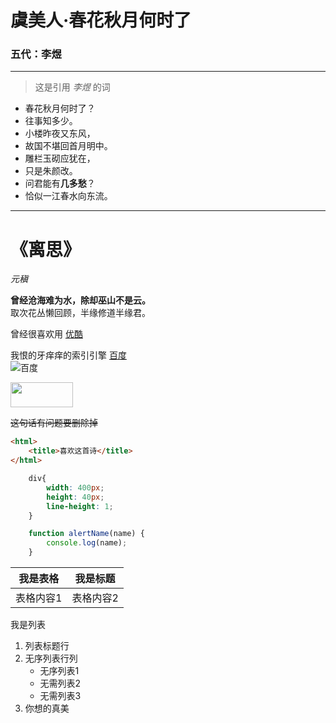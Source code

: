 # 虞美人·春花秋月何时了 #  
### 五代：李煜 ###
------------
> 这是引用 *李煜* 的词  

* 春花秋月何时了？
* 往事知多少。
* 小楼昨夜又东风，
* 故国不堪回首月明中。
* 雕栏玉砌应犹在，
* 只是朱颜改。
* 问君能有**几多愁**？
* 恰似一江春水向东流。

-------------
# 《离思》 #
*元稹*

**曾经沧海难为水，除却巫山不是云。**  
取次花丛懒回顾，半缘修道半缘君。

曾经很喜欢用 [优酷](http://www.youku.com)  

我恨的牙痒痒的索引引擎
[百度](http://www.baidu.com)  
![百度](https://ss0.bdstatic.com/5aV1bjqh_Q23odCf/static/superman/img/logo/bd_logo1_31bdc765.png)

<img src="https://ss0.bdstatic.com/5aV1bjqh_Q23odCf/static/superman/img/logo/bd_logo1_31bdc765.png" width="100" height="40" />

~~这句话有问题要删除掉~~

```html
<html>
    <title>喜欢这首诗</title>
</html>
```
```css
    div{
        width: 400px;
        height: 40px;
        line-height: 1;
    }
```
```js
    function alertName(name) {
        console.log(name);
    }
```

| 我是表格 | 我是标题  |
|--------|----------|
|  表格内容1|表格内容2|


我是列表

1. 列表标题行
2. 无序列表行列
    * 无序列表1
    * 无需列表2
    * 无需列表3
3. 你想的真美
